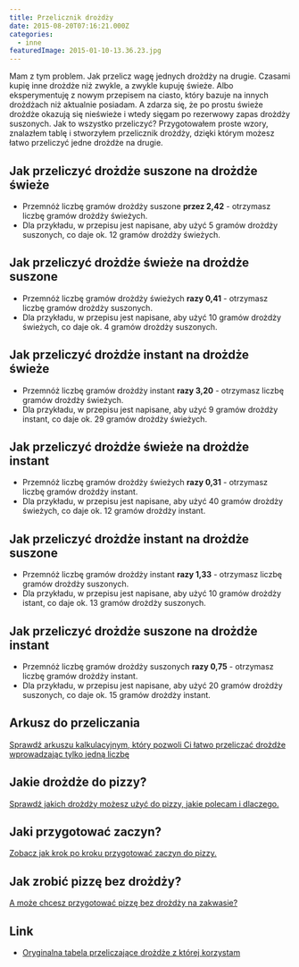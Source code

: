 ```yaml
---
title: Przelicznik drożdży
date: 2015-08-20T07:16:21.000Z
categories: 
  - inne
featuredImage: 2015-01-10-13.36.23.jpg
---
```


Mam z tym problem. Jak przelicz wagę jednych drożdży na drugie. Czasami kupię inne drożdże niż zwykle, a zwykle kupuję świeże. Albo eksperymentuję z nowym przepisem na ciasto, który bazuje na innych drożdżach niż aktualnie posiadam. A zdarza się, że po prostu świeże drożdże okazują się nieświeże i wtedy sięgam po rezerwowy zapas drożdży suszonych. Jak to wszystko przeliczyć? Przygotowałem proste wzory, znalazłem tablę i stworzyłem przelicznik drożdży, dzięki którym możesz łatwo przeliczyć jedne drożdże na drugie.

## Jak przeliczyć drożdże suszone na drożdże świeże

- Przemnóż liczbę gramów drożdży suszone **przez 2,42** - otrzymasz liczbę gramów drożdży świeżych.
- Dla przykładu, w przepisu jest napisane, aby użyć 5 gramów drożdży suszonych, co daje ok. 12 gramów drożdży świeżych.

## Jak przeliczyć drożdże świeże na drożdże suszone

- Przemnóż liczbę gramów drożdży świeżych **razy 0,41** - otrzymasz liczbę gramów drożdży suszonych.
- Dla przykładu, w przepisu jest napisane, aby użyć 10 gramów drożdży świeżych, co daje ok. 4 gramów drożdży suszonych.

## Jak przeliczyć drożdże instant na drożdże świeże

- Przemnóż liczbę gramów drożdży instant **razy 3,20** - otrzymasz liczbę gramów drożdży świeżych.
- Dla przykładu, w przepisu jest napisane, aby użyć 9 gramów drożdży instant, co daje ok. 29 gramów drożdży świeżych.

## Jak przeliczyć drożdże świeże na drożdże instant

- Przemnóż liczbę gramów drożdży świeżych **razy 0,31** - otrzymasz liczbę gramów drożdży instant.
- Dla przykładu, w przepisu jest napisane, aby użyć 40 gramów drożdży świeżych, co daje ok. 12 gramów drożdży instant.

## Jak przeliczyć drożdże instant na drożdże suszone

- Przemnóż liczbę gramów drożdży instant **razy 1,33** - otrzymasz liczbę gramów drożdży suszonych.
- Dla przykładu, w przepisu jest napisane, aby użyć 10 gramów drożdży istant, co daje ok. 13 gramów drożdży suszonych.

## Jak przeliczyć drożdże suszone na drożdże instant

- Przemnóż liczbę gramów drożdży suszonych **razy 0,75** - otrzymasz liczbę gramów drożdży instant.
- Dla przykładu, w przepisu jest napisane, aby użyć 20 gramów drożdży suszonych, co daje ok. 15 gramów drożdży instant.

## Arkusz do przeliczania

<a href="/przelicznik-drozdzy-arkusz">Sprawdź&nbsp;arkuszu kalkulacyjnym, który pozwoli Ci łatwo przeliczać drożdże wprowadzając tylko jedną liczbę</a>

## Jakie drożdże do pizzy?

<a href="/drozdze/">Sprawdź jakich drożdży możesz użyć do pizzy, jakie polecam i dlaczego.</a>

## Jaki przygotować zaczyn?

<a href="/jak-zrobic-zaczyn-drozdzowy-pizzy/">Zobacz jak krok po kroku przygotować zaczyn do pizzy.</a>

## Jak zrobić pizzę bez drożdży?

<a href="/pizza-na-zakwasie-bez-drozdzy/">A może chcesz przygotować pizzę bez drożdży na zakwasie?</a>

## Link

- [Oryginalna tabela przeliczające drożdże z której korzystam](http://www.theartisan.net/convert_yeast_two.htm)
